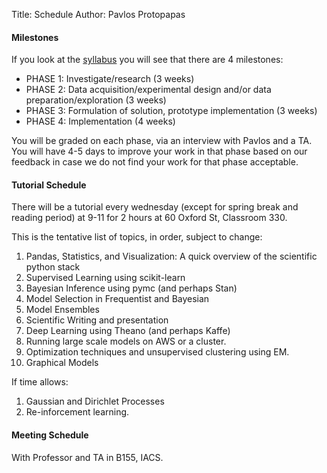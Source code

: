 Title: Schedule
Author: Pavlos Protopapas

#### Milestones

If you look at the [syllabus](/syllabus) you will see that there are 4 milestones: 

* PHASE 1: Investigate/research (3 weeks)
* PHASE 2: Data acquisition/experimental design and/or data preparation/exploration (3 weeks)
* PHASE 3: Formulation of solution, prototype implementation (3 weeks)
* PHASE 4: Implementation (4 weeks)

You will be graded on each phase, via an interview with Pavlos and a TA. You will have 4-5 days to improve your work in that phase based on our feedback in case we do not find your work for that phase acceptable.

#### Tutorial Schedule

There will be a tutorial every wednesday (except for spring break and reading period) at 9-11 for 2 hours at 60 Oxford St, Classroom 330.

This is the tentative list of topics, in order, subject to change:

1. Pandas, Statistics, and Visualization: A quick overview of the scientific python stack
1. Supervised Learning using scikit-learn
1. Bayesian Inference using pymc (and perhaps Stan)
1. Model Selection in Frequentist and Bayesian
1. Model Ensembles
1. Scientific Writing and presentation
1. Deep Learning using Theano (and perhaps Kaffe)
1. Running large scale models on AWS or a cluster.
1. Optimization techniques and unsupervised clustering using EM.
1. Graphical Models

If time allows:

1. Gaussian and Dirichlet Processes
2. Re-inforcement learning.



#### Meeting Schedule

With Professor and TA in B155, IACS.
